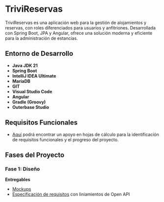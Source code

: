 # TriviReservas
TriviReservas es una aplicación web para la gestión de alojamientos y reservas, con roles diferenciados para usuarios y anfitriones. Desarrollada con Spring Boot, JPA y Angular, ofrece una solución moderna y eficiente para la administración de estancias.

## Entorno de Desarrollo
<ul>
  <li><strong>Java JDK 21</strong></li>
  <li><strong>Spring Boot</strong></li>
  <li><strong>IntelliJ IDEA Ultimate</strong></li>
  <li><strong>MariaDB</strong></li>
  <li><strong>GIT</strong></li>
  <li><strong>Visual Studio Code</strong></li>
  <li><strong>Angular</strong></li>
  <li><strong>Gradle (Groovy)</strong></li>
  <li><strong>Outerbase Studio</strong></li>
</ul>

## Requisitos Funcionales
* [Aquí](https://docs.google.com/spreadsheets/d/14pBo766cm17JRFVoYanh_tZuF3VmeBVc5iNh8Avp4dE/edit?usp=sharing) podrá encontrar un apoyo en hojas de cálculo para la identificación de requisitos funcionales y el progreso del proyecto.

## Fases del Proyecto

### Fase 1: Diseño
<strong>Entregables</strong>

  * [Mockups]()
  * [Especificación de requisitos]() con liniamientos de Open API
